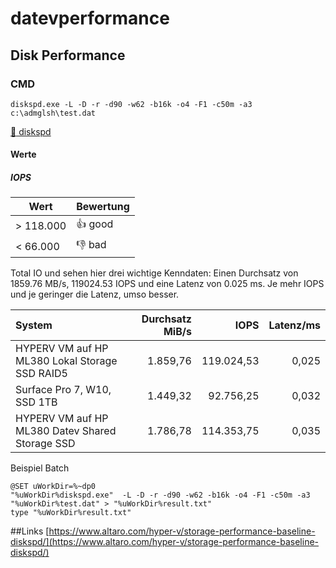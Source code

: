 # datevperformance

## Disk Performance

### CMD

```Shell
diskspd.exe -L -D -r -d90 -w62 -b16k -o4 -F1 -c50m -a3 c:\admglsh\test.dat
```
[:floppy_disk: diskspd](https://github.com/microsoft/diskspd)

#### Werte 
##### IOPS

| Wert     | Bewertung |
|----------|-----------|
|> 118.000 |:+1: good  |
|< 66.000  |:-1: bad   |

Total IO und sehen hier drei wichtige Kenndaten: 
Einen Durchsatz von 1859.76 MB/s, 
119024.53 IOPS und eine 
Latenz von 0.025 ms. 
Je mehr IOPS und je geringer die Latenz, umso besser.


| System                                        | Durchsatz MiB/s |    IOPS    |  Latenz/ms  |
|:----------------------------------------------|----------------:|-----------:|------------:|
|HYPERV VM auf HP ML380 Lokal Storage SSD RAID5 |   1.859,76      | 119.024,53 |       0,025 |
|Surface Pro 7, W10, SSD 1TB                    |        1.449,32 |  92.756,25 |       0,032 |
|HYPERV VM auf HP ML380 Datev Shared Storage SSD|    1.786,78     | 114.353,75 |    0,035    |



Beispiel Batch
```Batch
@SET uWorkDir=%~dp0
"%uWorkDir%diskspd.exe"  -L -D -r -d90 -w62 -b16k -o4 -F1 -c50m -a3 "%uWorkDir%test.dat" > "%uWorkDir%result.txt"
type "%uWorkDir%result.txt"
```


##Links
[https://www.altaro.com/hyper-v/storage-performance-baseline-diskspd/](https://www.altaro.com/hyper-v/storage-performance-baseline-diskspd/)
